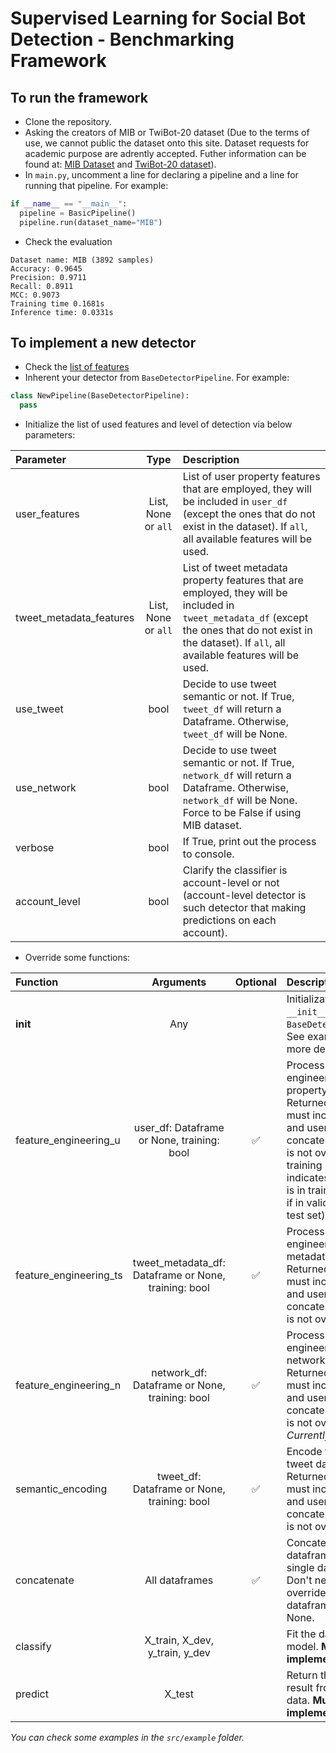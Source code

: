 # Supervised Learning for Social Bot Detection - Benchmarking Framework

## To run the framework

- Clone the repository.
- Asking the creators of MIB or TwiBot-20 dataset (Due to the terms of use, we cannot public the dataset onto this site. Dataset requests for academic purpose are adrently accepted. Futher information can be found at: [MIB Dataset](http://mib.projects.iit.cnr.it/dataset.html) and [TwiBot-20 dataset](wind_binteng@stu.xjtu.edu.cn)).
- In `main.py`, uncomment a line for declaring a pipeline and a line for running that pipeline. For example:

```python
if __name__ == "__main__":
  pipeline = BasicPipeline()
  pipeline.run(dataset_name="MIB")
```

- Check the evaluation

```
Dataset name: MIB (3892 samples)
Accuracy: 0.9645
Precision: 0.9711
Recall: 0.8911
MCC: 0.9073
Training time 0.1681s
Inference time: 0.0331s
```

## To implement a new detector

- Check the [list of features](https://drive.google.com/file/d/1DWuNymZxqCEF8v7ySHTLOAU3EIhIlvHp/view?usp=sharing)
- Inherent your detector from `BaseDetectorPipeline`. For example:

```python
class NewPipeline(BaseDetectorPipeline):
  pass
```

- Initialize the list of used features and level of detection via below parameters:

| Parameter | Type | Description |
| :--- | :---: | :--- |
| user_features | List<str>, None or `all` | List of user property features that are employed, they will be included in `user_df` (except the ones that do not exist in the dataset). If `all`, all available features will be used. |
| tweet_metadata_features | List<str>, None or `all` |  List of tweet metadata property features that are employed, they will be included in `tweet_metadata_df` (except the ones that do not exist in the dataset). If `all`, all available features will be used. |
| use_tweet | bool | Decide to use tweet semantic or not. If True, `tweet_df` will return a Dataframe. Otherwise, `tweet_df` will be None. |
| use_network | bool | Decide to use tweet semantic or not. If True, `network_df` will return a Dataframe. Otherwise, `network_df` will be None. Force to be False if using MIB dataset. |
| verbose | bool | If True, print out the process to console. |
| account_level | bool | Clarify the classifier is account-level or not (account-level detector is such detector that making predictions on each account). |
  
- Override some functions:
  
| Function | Arguments | Optional | Description |
| :--- | :---: | :--: | :--- |
| __init__ | Any | | Initialization and run `__init__()` of `BaseDetectorPipeline`. See examples for more details. |
| feature_engineering_u | user_df: Dataframe or None, training: bool | :white_check_mark: | Process feature engineering on user property dataframe. Returned dataframe must include label and user_id column if concatenate function is not overridden. The training parameter indicates the dataset is in training set (false if in validation and test set). |
| feature_engineering_ts | tweet_metadata_df: Dataframe or None, training: bool | :white_check_mark: | Process feature engineering on tweet metadata dataframe. Returned dataframe must include label and user_id column if concatenate function is not overridden. |
| feature_engineering_n | network_df: Dataframe or None, training: bool | :white_check_mark: | Process feature engineering on network dataframe. Returned dataframe must include label and user_id column if concatenate function is not overridden. *Currently not in use* |
| semantic_encoding | tweet_df: Dataframe or None, training: bool | :white_check_mark: | Encode the text on tweet dataframe. Returned dataframe must include label and user_id column if concatenate function is not overridden. |
| concatenate | All dataframes | :white_check_mark: | Concatenate all dataframes into a single dataframe. Don't need to be overriden if only one dataframe is not None. |
| classify | X_train, X_dev, y_train, y_dev |  | Fit the data into a model. **Must be implemented.** |
| predict | X_test | | Return the predicted result from the test data. **Must be implemented.** |
  
*You can check some examples in the `src/example` folder.*
